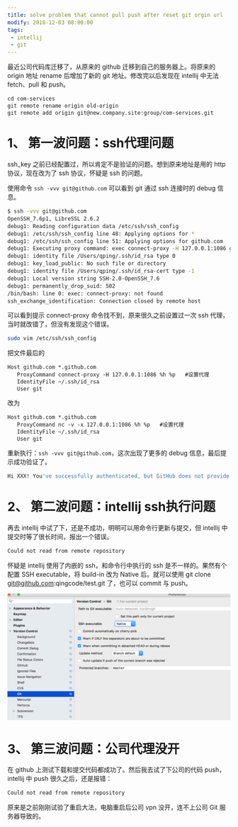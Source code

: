```yaml
---
title: solve problem that cannot pull push after reset git orgin url
modify: 2018-12-03 08:00:00
tags: 
 - intellij
 - git
---
```


最近公司代码库迁移了，从原来的 github 迁移到自己的服务器上。将原来的 origin 地址 rename 后增加了新的 git 地址。修改完以后发现在 intellij 中无法 fetch、pull 和 push。

<!-- more -->

```
cd com-services
git remote rename origin old-origin
git remote add origin git@new.company.site:group/com-services.git
```



# 1、 第一波问题：ssh代理问题

ssh_key 之前已经配置过，所以肯定不是验证的问题。想到原来地址是用的 http 协议，现在改为了 ssh 协议，怀疑是 ssh 的问题。

使用命令  `ssh -vvv git@github.com` 可以看到 git 通过 ssh 连接时的 debug 信息。

```bash
$ ssh -vvv git@github.com
OpenSSH_7.6p1, LibreSSL 2.6.2
debug1: Reading configuration data /etc/ssh/ssh_config
debug1: /etc/ssh/ssh_config line 48: Applying options for *
debug1: /etc/ssh/ssh_config line 51: Applying options for github.com
debug1: Executing proxy command: exec connect-proxy -H 127.0.0.1:1086 github.com 22
debug1: identity file /Users/qping/.ssh/id_rsa type 0
debug1: key_load_public: No such file or directory
debug1: identity file /Users/qping/.ssh/id_rsa-cert type -1
debug1: Local version string SSH-2.0-OpenSSH_7.6
debug1: permanently_drop_suid: 502
/bin/bash: line 0: exec: connect-proxy: not found
ssh_exchange_identification: Connection closed by remote host
```

可以看到提示 connect-proxy 命令找不到，原来很久之前设置过一次 ssh 代理，当时就改错了，但没有发现这个错误。

```bash
sudo vim /etc/ssh/ssh_config
```

把文件最后的

```properties
Host github.com *.github.com
   ProxyCommand connect-proxy -H 127.0.0.1:1086 %h %p   #设置代理
   IdentityFile ~/.ssh/id_rsa
   User git
```

改为

```properties
Host github.com *.github.com
   ProxyCommand nc -v -x 127.0.0.1:1086 %h %p   #设置代理
   IdentityFile ~/.ssh/id_rsa
   User git
```

重新执行：`ssh -vvv git@github.com`，这次出现了更多的 debug 信息，最后提示成功验证了。



```bash
Hi XXX! You've successfully authenticated, but GitHub does not provide shell access.
```

# 2、 第二波问题：intellij ssh执行问题

再去 intellij 中试了下，还是不成功，明明可以用命令行更新与提交，但 intellij 中提交时等了很长时间，报出一个错误。

```bash
Could not read from remote repository
```

怀疑是 intellij 使用了内嵌的 ssh，和命令行中执行的 ssh 是不一样的。果然有个配置 SSH executable，将 build-in 改为 Native 后。就可以使用 git clone git@github.com:qingcode/test.git 了，也可以 commit 与 push。

![img](assets/16281543835079034.png)



# 3、 第三波问题：公司代理没开

在 github 上测试下载和提交代码都成功了。然后我去试了下公司的代码 push，intellij 中 push 很久之后，还是报错：

```bash
Could not read from remote repository
```

原来是之前刚刚试验了重启大法，电脑重启后公司 vpn 没开，连不上公司 Git 服务器导致的。